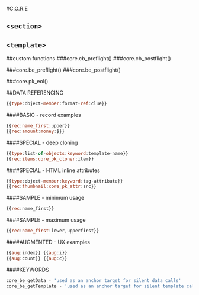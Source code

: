 #C.O.R.E

## `<section>`
## `<template>`

##custom functions
###core.cb_preflight()
###core.cb_postflight()

###core.be_preflight()
###core.be_postflight()

###core.pk_eol()

##DATA REFERENCING
```javascript
{{type:object-member:format-ref:clue}}
```

####BASIC - record examples
```javascript
{{rec:name_first:upper}}
{{rec:amount:money:$}}
```

####SPECIAL - deep cloning
```javascript
{{type:list-of-objects:keyword:template-name}}
{{rec:items:core_pk_cloner:item}}
```

####SPECIAL - HTML inline attributes
```javascript
{{type:object-member:keyword:tag-attribute}}
{{rec:thumbnail:core_pk_attr:src}}
```

####SAMPLE - minimum usage
```javascript
{{rec:name_first}}
```

####SAMPLE - maximum usage
```javascript
{{rec:name_first:lower,upperfirst}}
```

####AUGMENTED - UX examples
```javascript
{{aug:index}} {{aug:i}}
{{aug:count}} {{aug:c}}
```

####KEYWORDS
```javascript
core_be_getData - 'used as an anchor target for silent data calls'
core_be_getTemplate - 'used as an anchor target for silent template calls'
```